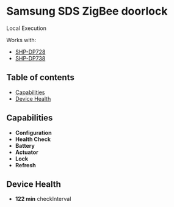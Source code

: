 # Samsung SDS ZigBee doorlock

Local Execution

Works with: 

* [SHP-DP728](https://smarthome.samsungsds.com/doorlock/product/view?prdId=2&searchWord=&searchPrdType=SD&searchCateId1=4&searchCateId2=0&locale=cn)
* [SHP-DP738](https://smarthome.samsungsds.com/doorlock/product/view?prdId=32&searchWord=&searchPrdType=SD&searchCateId1=4&searchCateId2=0&locale=cn)

## Table of contents

* [Capabilities](#capabilities)
* [Device Health](#device-health)

## Capabilities

* **Configuration**
* **Health Check** 
* **Battery**
* **Actuator**
* **Lock**
* **Refresh**

## Device Health
* __122 min__ checkInterval

